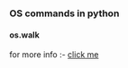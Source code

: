 ### OS commands in python 

#### os.walk

for more info :- [click me](https://www.geeksforgeeks.org/os-walk-python/)